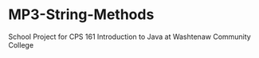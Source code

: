 # MP3-String-Methods
School Project for CPS 161 Introduction to Java at Washtenaw Community College
